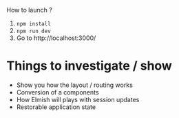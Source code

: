 How to launch ?

1. `npm install`
2. `npm run dev`
3. Go to http://localhost:3000/

# Things to investigate / show

- Show you how the layout / routing works
- Conversion of a components
- How Elmish will plays with session updates
- Restorable application state
